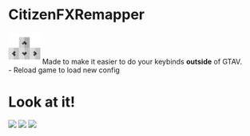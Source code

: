 # CitizenFXRemapper
<img src="https://github.com/Darahz/CitizenFXRemapper/blob/master/CitizenFXRemapper/keyboardImage.png?raw=true" height="64px">
Made to make it easier to do your keybinds <b>outside</b> of GTAV.</br>
 - Reload game to load new config

<h1>Look at it!</h1>
<img src="https://user-images.githubusercontent.com/35222814/157640120-3b36e270-122a-411f-a66e-ba060b8c1d2a.png" height="400px">
<img src="https://user-images.githubusercontent.com/35222814/157643305-2cbae41e-f1c9-4045-8e75-66886ba6d806.png" height="200px">

<img src="https://user-images.githubusercontent.com/35222814/157640610-e7536fd8-d0a4-41a0-b6ca-5ecaaae838b8.png" height="400px">


